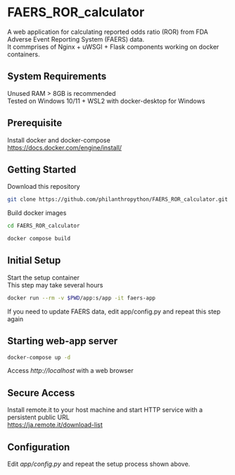 # FAERS_ROR_calculator
A web application for calculating reported odds ratio (ROR) from FDA Adverse Event Reporting System (FAERS) data.<br>
It commprises of Nginx + uWSGI + Flask components working on docker containers.

## System Requirements
Unused RAM > 8GB is recommended<br>
Tested on Windows 10/11 + WSL2 with docker-desktop for Windows

## Prerequisite
Install docker and docker-compose<br>
https://docs.docker.com/engine/install/

## Getting Started
Download this repository
```bash
git clone https://github.com/philanthropython/FAERS_ROR_calculator.git
```
Build docker images
```bash
cd FAERS_ROR_calculator
```
```bash
docker compose build
```

## Initial Setup
Start the setup container<br>
This step may take several hours
```bash
docker run --rm -v $PWD/app:s/app -it faers-app
```
If you need to update FAERS data, edit app/config.py and repeat this step again 

## Starting web-app server
```bash
docker-compose up -d
```
Access *http://localhost* with a web browser<br>

## Secure Access
Install remote.it to your host machine and start HTTP service with a persistent public URL<br>
https://ja.remote.it/download-list

## Configuration
Edit *app/config.py* and repeat the setup process shown above.

